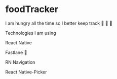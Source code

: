 # foodTracker
I am hungry all the time so I better keep track 🥑 🍰 🥧


Technologies I am using 

React Native

Fastlane 🙏

RN Navigation

React Native-Picker
